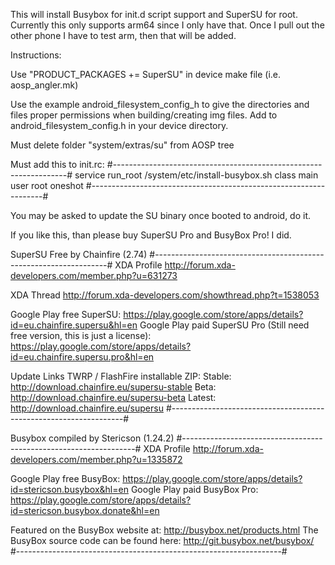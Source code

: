 This will install Busybox for init.d script support and SuperSU for root.
Currently this only supports arm64 since I only have that.
Once I pull out the other phone I have to test arm, then that will be added.





Instructions:

Use "PRODUCT_PACKAGES += SuperSU" in device make file (i.e. aosp_angler.mk)

Use the example android_filesystem_config_h to give the directories and files proper permissions when building/creating img files.
Add to android_filesystem_config.h in your device directory.

Must delete folder "system/extras/su" from AOSP tree

Must add this to init.rc:
#------------------------------------------------------------------#
service run_root /system/etc/install-busybox.sh
    class main
    user root
    oneshot
#------------------------------------------------------------------#

You may be asked to update the SU binary once booted to android, do it.



If you like this, than please buy SuperSU Pro and BusyBox Pro! I did.




SuperSU Free by Chainfire (2.74)
#------------------------------------------------------------------#
XDA Profile
http://forum.xda-developers.com/member.php?u=631273

XDA Thread
http://forum.xda-developers.com/showthread.php?t=1538053

Google Play free SuperSU: https://play.google.com/store/apps/details?id=eu.chainfire.supersu&hl=en
Google Play paid SuperSU Pro (Still need free version, this is just a license): https://play.google.com/store/apps/details?id=eu.chainfire.supersu.pro&hl=en

Update Links
TWRP / FlashFire installable ZIP:
Stable: http://download.chainfire.eu/supersu-stable
Beta: http://download.chainfire.eu/supersu-beta
Latest: http://download.chainfire.eu/supersu
#------------------------------------------------------------------#


Busybox compiled by Stericson (1.24.2)
#------------------------------------------------------------------#
XDA Profile
http://forum.xda-developers.com/member.php?u=1335872

Google Play free BusyBox: https://play.google.com/store/apps/details?id=stericson.busybox&hl=en
Google Play paid BusyBox Pro: https://play.google.com/store/apps/details?id=stericson.busybox.donate&hl=en

Featured on the BusyBox website at: http://busybox.net/products.html
The BusyBox source code can be found here: http://git.busybox.net/busybox/
#------------------------------------------------------------------#



